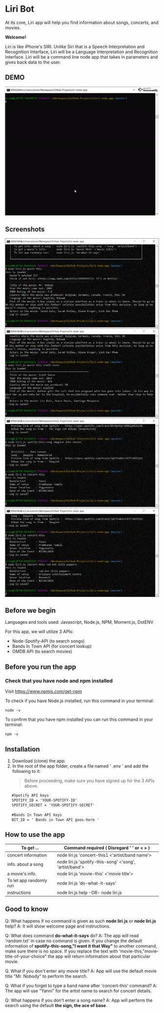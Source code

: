 # Liri Bot
At its core, Liri app will help you find information about songs, concerts, and movies.

**Welcome!**

Liri is like iPhone's SIRI. Unlike Siri that is a Speech Interpretation and Recognition Interface, Liri will be a Language Interpretation and Recognition Interface. Liri will be a command line node app that takes in parameters and gives back data to the user.

## DEMO

![Animated gif](LIRI_app.gif "Animation of completed project in action")

## Screenshots

![demostration of Movie-this command](img/4.GIF "demostration of Movie-this command")
![movie-this command in action](img/5.GIF "movie-this command in action")
![spotify-this-song command in action](img/7.GIF "spotify-this-song command in action")
![concert-this command in action](img/8.GIF "concert-this command in action")

## Before we begin
Languages and tools used: Javascript, Node.js, NPM, Moment.js, DotENV

For this app, we will utilize 3 APIs:

* Node-Spotify-API (to search songs)
* Bands In Town API (for concert lookup)
* OMDB API (to search movies)
## Before you run the app
### Check that you have node and npm installed
Visit  https://www.npmjs.com/get-npm

To check if you have Node.js installed, run this command in your terminal:

```
node -v
```

To confirm that you have npm installed you can run this command in your terminal:

```
npm -v
```


## Installation
1. Download (clone) the app.
2. In the root of the app folder, create a file named ' .env ' and add the following to it:
	>	Before proceeding, make sure you have signed up for the 3 APIs above.
  
  ```
     #Spotify API keys
     SPOTIFY_ID = 'YOUR-SPOTIFY-ID'
     SPOTIFY_SECRET = 'YOUR-SPOTIFY-SECRET'
        
     #Bands In Town API keys
     BIT_ID = ' Bands in Town API goes-here ' 
   ````
   
   
   ##  How to use the app
| To get ...              | Command required  ( Disregard ' ' or < > )               |
|-------------------------|----------------------------------------------------------|
| concert information     | node liri.js 'concert-this1 <'artist/band name'>         |
| info. about a song      | node liri.js 'spotify-this-song' <'song', 'artist/band'> |
| a movie's info.         | node liri.js 'movie-this' <'movie title'>                |
| To let app randomly run | node liri.js 'do-what-it-says'                           |
| instructions            | node liri.js help  -OR-  node liri.js                    |
  ##  Good to know
Q: What happens if no command is given as such **node liri.js** or **node liri.js** help?
A: It will show welcome page and instructions.

Q: What does command **do-what-it-says** do?
A: The app will read 'random.txt' in case no command is given. If you change the default information of **spotify-this-song,"I want it that Way"** to another command, make sure there is no space. If you replace the text with 'movie-this,"movie-title-of-your-choice" the app will return information about that particular movie.

Q. What if you don't enter any movie title? 
A: App will use the default movie title "Mr. Nobody" to perform the search.

Q. What if you forget to type a band name after 'concert-this' command?
A: The app will use "Yanni" for the artist name to search for concert details.

Q: What happens if you don't enter a song name?
A: App will perform the search using the default **the sign, the ace of base**.
